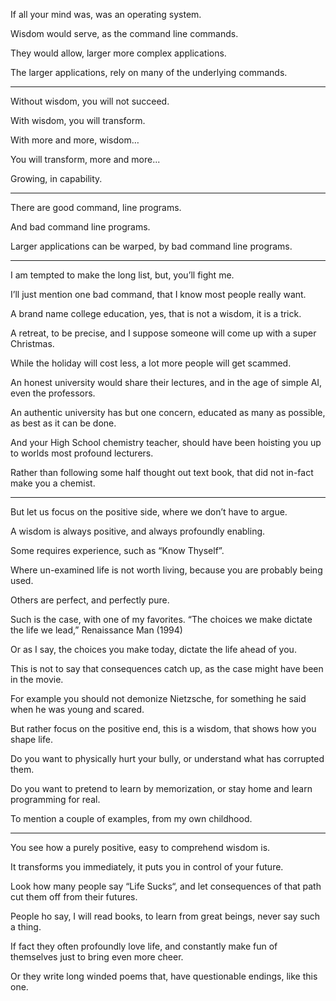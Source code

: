 If all your mind was,
was an operating system.

Wisdom would serve,
as the command line commands.

They would allow,
larger more complex applications.

The larger applications,
rely on many of the underlying commands.

---

Without wisdom,
you will not succeed.

With wisdom,
you will transform.

With more and more,
wisdom…

You will transform,
more and more...

Growing,
in capability.

---

There are good command,
line programs.

And bad command line
programs.

Larger applications can be warped,
by bad command line programs.

---

I am tempted to make the long list,
but, you’ll fight me.

I’ll just mention one bad command,
that I know most people really want.

A brand name college education,
yes, that is not a wisdom, it is a trick.

A retreat, to be precise,
and I suppose someone will come up with a super Christmas.

While the holiday will cost less,
a lot more people will get scammed.

An honest university would share their lectures,
and in the age of simple AI, even the professors.

An authentic university has but one concern,
educated as many as possible, as best as it can be done.

And your High School chemistry teacher,
should have been hoisting you up to worlds most profound lecturers.

Rather than following some half thought out text book,
that did not in-fact make you a chemist.

---

But let us focus on the positive side,
where we don’t have to argue.

A wisdom is always positive,
and always profoundly enabling.

Some requires experience,
such as “Know Thyself”.

Where un-examined life is not worth living,
because you are probably being used.

Others are perfect,
and perfectly pure.

Such is the case, with one of my favorites.
“The choices we make dictate the life we lead,” Renaissance Man (1994)

Or as I say, the choices you make today,
dictate the life ahead of you.

This is not to say that consequences catch up,
as the case might have been in the movie.

For example you should not demonize Nietzsche,
for something he said when he was young and scared.

But rather focus on the positive end,
this is a wisdom, that shows how you shape life.

Do you want to physically hurt your bully,
or understand what has corrupted them.

Do you want to pretend to learn by memorization,
or stay home and learn programming for real.

To mention a couple of examples,
from my own childhood.

---

You see how a purely positive,
easy to comprehend wisdom is.

It transforms you immediately,
it puts you in control of your future.

Look how many people say “Life Sucks“,
and let consequences of that path cut them off from their futures.

People ho say, I will read books,
to learn from great beings, never say such a thing.

If fact they often profoundly love life,
and constantly make fun of themselves just to bring even more cheer.

Or they write long winded poems that,
have questionable endings, like this one.

